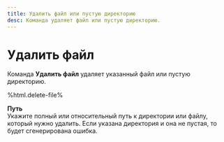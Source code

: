 ```yaml
---
title: Удалить файл или пустую директорию
desc: Команда удаляет файл или пустую директорию.
---
```

# Удалить файл

Команда **Удалить файл** удаляет указанный файл или пустую директорию.

%html.delete-file%

**Путь**  
Укажите полный или относительный путь к директории или файлу, который нужно удалить. Если указана директория и она не пустая, то будет сгенерирована ошибка.
